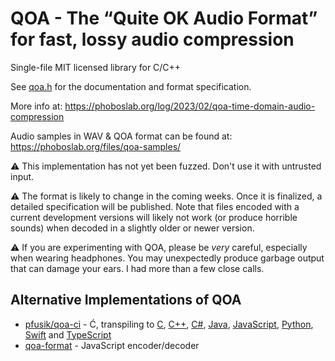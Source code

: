 # QOA - The “Quite OK Audio Format” for fast, lossy audio compression

Single-file MIT licensed library for C/C++

See [qoa.h](https://github.com/phoboslab/qoa/blob/master/qoa.h) for
the documentation and format specification.

More info at: https://phoboslab.org/log/2023/02/qoa-time-domain-audio-compression

Audio samples in WAV & QOA format can be found at: https://phoboslab.org/files/qoa-samples/


⚠️ This implementation has not yet been fuzzed. Don't use it with untrusted input.

⚠️ The format is likely to change in the coming weeks. Once it is finalized, 
a detailed specification will be published. Note that files encoded with a current
development versions will likely not work (or produce horrible sounds) when 
decoded in a slightly older or newer version.

⚠️ If you are experimenting with QOA, please be _very_ careful, especially when
wearing headphones. You may unexpectedly produce garbage output that can damage
your ears. I had more than a few close calls.

## Alternative Implementations of QOA

- [pfusik/qoa-ci](https://github.com/pfusik/qoa-ci) - Ć, transpiling to
[C](https://github.com/pfusik/qoa-ci/blob/master/transpiled/QOA.c),
[C++](https://github.com/pfusik/qoa-ci/blob/master/transpiled/QOA.cpp),
[C#](https://github.com/pfusik/qoa-ci/blob/master/transpiled/QOA.cs),
[Java](https://github.com/pfusik/qoa-ci/blob/master/transpiled/QOADecoder.java),
[JavaScript](https://github.com/pfusik/qoa-ci/blob/master/transpiled/QOA.js),
[Python](https://github.com/pfusik/qoa-ci/blob/master/transpiled/QOA.py),
[Swift](https://github.com/pfusik/qoa-ci/blob/master/transpiled/QOA.swift)
and [TypeScript](https://github.com/pfusik/qoa-ci/blob/master/transpiled/QOA.ts)
- [qoa-format](https://github.com/mattdesl/qoa-format) - JavaScript encoder/decoder
